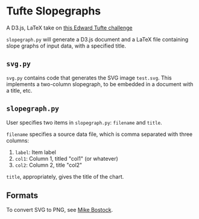Tufte Slopegraphs
=================

A D3.js, LaTeX take on [this Edward Tufte
challenge](http://www.edwardtufte.com/bboard/q-and-a-fetch-msg?msg_id=0003nk)

`slopegraph.py` will generate a D3.js document and a LaTeX file containing
slope graphs of input data, with a specified title.

`svg.py`
--------
`svg.py` contains code that generates the SVG image `test.svg`. This
implements a two-column slopegraph, to be embedded in a document with
a title, etc.

`slopegraph.py`
---------------
User specifies two items in `slopegraph.py`: `filename` and `title`.

`filename` specifies a source data file, which is comma separated with three
columns:

1. `label`: Item label
2. `col1`: Column 1, titled "col1" (or whatever)
3. `col2`: Column 2, title "col2"

`title`, appropriately, gives the title of the chart.

Formats
-------
To convert SVG to PNG, see [Mike
Bostock](http://bl.ocks.org/mbostock/6466603).

